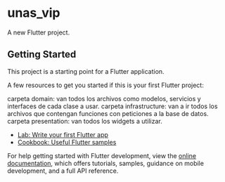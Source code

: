 # unas_vip

A new Flutter project.

## Getting Started

This project is a starting point for a Flutter application.

A few resources to get you started if this is your first Flutter project:

carpeta domain: van todos los archivos como modelos, servicios y interfaces de cada clase a usar.
carpeta infrastructure: van a ir todos los archivos que contengan funciones con peticiones a la base de datos.
carpeta presentation: van todos los widgets a utilizar.

- [Lab: Write your first Flutter app](https://docs.flutter.dev/get-started/codelab)
- [Cookbook: Useful Flutter samples](https://docs.flutter.dev/cookbook)

For help getting started with Flutter development, view the
[online documentation](https://docs.flutter.dev/), which offers tutorials,
samples, guidance on mobile development, and a full API reference.
